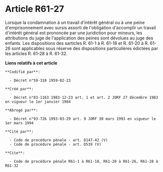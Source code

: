 # Article R61-27

Lorsque la condamnation à un travail d'intérêt général ou à une peine d'emprisonnement avec sursis assorti de l'obligation
d'accomplir un travail d'intérêt général est prononcée par une juridiction pour mineurs, les attributions du juge de
l'application des peines sont dévolues au juge des enfants. Les dispositions des sarticles R. 61-1 à R. 61-18 et R. 61-20 à
R. 61-26 sont applicables sous réserve des dispositions particulières édictées par les articles R. 61-28 à R. 61-32.

**Liens relatifs à cet article**

	**Codifié par**:

	  - Décret n°59-318 1959-02-23

	**Créé par**:

	  - Décret n°83-1163 1983-12-23 art. 1 et art. 2 JORF 27 décembre 1983 en vigueur le 1er janvier 1984

	**Abrogé par**:

	  - Décret n°93-726 1993-03-29 art. 9 JORF 30 mars 1993 en vigueur le 1er mars 1994

	**Cité par**:

	  - Code de procédure pénale - art. D147-42 (V)
	  - Code de procédure pénale - art. D539 (V)

	**Cite**:

	  - Code de procédure pénale R61-1 à R61-18, R61-20 à R61-26, R61-28 à R61-32
